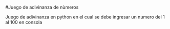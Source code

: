 #Juego de adivinanza de nùmeros

Juego de adivinanza en python en el cual se debe ingresar un numero del 1 al 100 en consola
